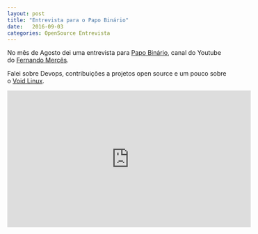 ```yaml
---
layout: post
title: "Entrevista para o Papo Binário"
date:   2016-09-03
categories: OpenSource Entrevista
---
```

No mês de Agosto dei uma entrevista para [Papo Binário](http://papobinario.com.br), canal do Youtube do [Fernando Mercês]().

Falei sobre Devops, contribuições a projetos open source e um pouco sobre o [Void Linux](http://voidlinux.eu).

<iframe width="560" height="315" src="https://www.youtube.com/embed/lbonuE_zbIU" frameborder="0" allowfullscreen></iframe>
